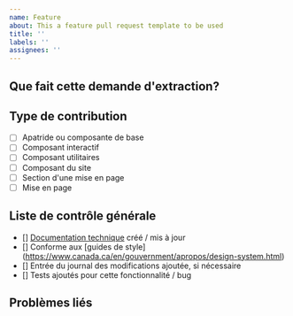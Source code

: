 ```yaml
---
name: Feature
about: This a feature pull request template to be used
title: ''
labels: ''
assignees: ''
---
```


## Que fait cette demande d'extraction?
<!--
Décrivez en détail ce que fait votre demande d'extraction, pourquoi elle le fait, etc.
Les demandes sans description adéquate ne seront pas examinées tant que vous n'em aurez
pas une d'ajouter.

Veuillez également garder cette description à jour avec toute discussion qui a lieu afin
que les examinateurs puissent comprendre votre intention. Ceci est particulièrement
important s'ils n'ont pas participé à la discussion.

Assurez-vous de supprimer ce commentaire lorsque vous avez terminé.
-->

## Type de contribution
- [ ] Apatride ou composante de base
- [ ] Composant interactif
- [ ] Composant utilitaires
- [ ] Composant du site
- [ ] Section d'une mise en page
- [ ] Mise en page

## Liste de contrôle générale
- [] [Documentation technique](FONCTIONNALITE.md) créé / mis à jour
- [] Conforme aux [guides de style] (https://www.canada.ca/en/gouvernment/apropos/design-system.html)
- [] Entrée du journal des modifications ajoutée, si nécessaire
- [] Tests ajoutés pour cette fonctionnalité / bug

## Problèmes liés
<!-- listez les problèmes qui sont fermés ou traités avec cette demande de d'extraction (c.-à-d. #[numéro de problème]) -->
